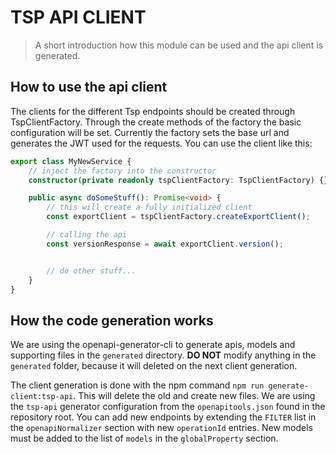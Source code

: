 # TSP API CLIENT

> A short introduction how this module can be used and the api client is generated.

## How to use the api client

The clients for the different Tsp endpoints should be created through TspClientFactory.
Through the create methods of the factory the basic configuration will be set. Currently the
factory sets the base url and generates the JWT used for the requests. You can use the client
like this:

```typescript
export class MyNewService {
    // inject the factory into the constructor
    constructor(private readonly tspClientFactory: TspClientFactory) {}

    public async doSomeStuff(): Promise<void> {
        // this will create a fully initialized client
        const exportClient = tspClientFactory.createExportClient();

        // calling the api
        const versionResponse = await exportClient.version();


        // do other stuff...
    }
}
```

## How the code generation works

We are using the openapi-generator-cli to generate apis, models and supporting files in the
`generated` directory. **DO NOT** modify anything in the `generated` folder, because it will
deleted on the next client generation.

The client generation is done with the npm command `npm run generate-client:tsp-api`. This
will delete the old and create new files. We are using the `tsp-api` generator configuration 
from the `openapitools.json` found in the repository root. You can add new endpoints by
extending the `FILTER` list in the `openapiNormalizer` section with new `operationId` entries.
New models must be added to the list of `models` in the `globalProperty` section.
